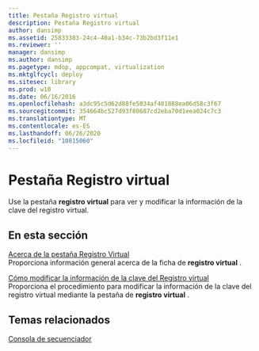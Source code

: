 ```yaml
---
title: Pestaña Registro virtual
description: Pestaña Registro virtual
author: dansimp
ms.assetid: 25833383-24c4-40a1-b34c-73b2bd3f11e1
ms.reviewer: ''
manager: dansimp
ms.author: dansimp
ms.pagetype: mdop, appcompat, virtualization
ms.mktglfcycl: deploy
ms.sitesec: library
ms.prod: w10
ms.date: 06/16/2016
ms.openlocfilehash: a3dc95c5d62d88fe5034af401888ea06d58c3f67
ms.sourcegitcommit: 354664bc527d93f80687cd2eba70d1eea024c7c3
ms.translationtype: MT
ms.contentlocale: es-ES
ms.lasthandoff: 06/26/2020
ms.locfileid: "10815060"
---
```

# Pestaña Registro virtual


Use la pestaña **registro virtual** para ver y modificar la información de la clave del registro virtual.

## En esta sección


<a href="" id="about-the-virtual-registry-tab"></a>[Acerca de la pestaña Registro Virtual](about-the-virtual-registry-tab.md)  
Proporciona información general acerca de la ficha de **registro virtual** .

<a href="" id="how-to-modify-virtual-registry-key-information"></a>[Cómo modificar la información de la clave del Registro virtual](how-to-modify-virtual-registry-key-information.md)  
Proporciona el procedimiento para modificar la información de la clave del registro virtual mediante la pestaña de **registro virtual** .

## Temas relacionados


[Consola de secuenciador](sequencer-console.md)

 

 





